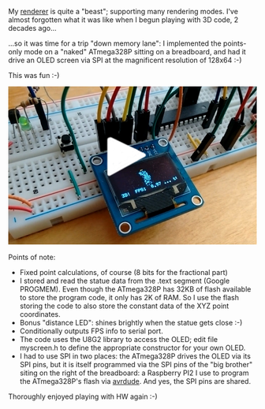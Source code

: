 My [renderer](https://www.thanassis.space/renderer.html) is quite a "beast";
supporting many rendering modes. I've almost forgotten what it was like
when I begun playing with 3D code, 2 decades ago...

...so it was time for a trip "down memory lane": I implemented
the points-only mode on a "naked" ATmega328P sitting on a breadboard,
and had it drive an OLED screen via SPI at the magnificent resolution
of 128x64 :-)

This was fun :-)

<center>
<a href="https://youtu.be/nsqmnkfZtSw" target="_blank">
<img src="contrib/3DFX.jpg">
</a>
</center>

Points of note:

- Fixed point calculations, of course (8 bits for the fractional part)
- I stored and read the statue data from the .text segment (Google
  PROGMEM).  Even though the ATmega328P has 32KB of flash available to
  store the program code, it only has 2K of RAM. So I use the flash
  storing the code to also store the constant data of the XYZ point
  coordinates.
- Bonus "distance LED": shines brightly when the statue gets close :-)
- Conditionally outputs FPS info to serial port.
- The code uses the U8G2 library to access the OLED; edit file myscreen.h
  to define the appropriate constructor for your own OLED.
- I had to use SPI in two places: the ATmega328P drives the OLED via its
  SPI pins, but it is itself programmed via the SPI pins of the "big
  brother" siting on the right of the breadboard: a Raspberry PI2 I use to
  program the ATmega328P's flash via
  <a href="contrib/avrdude_gpio.conf.patch">avrdude</a>.
  And yes, the SPI pins are shared.

Thoroughly enjoyed playing with HW again :-)
